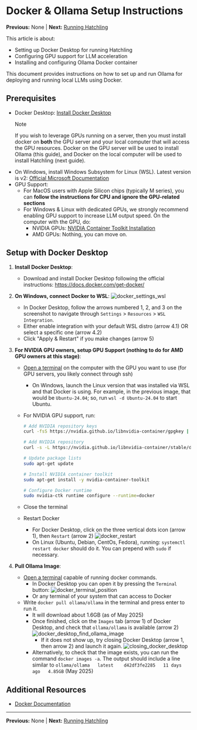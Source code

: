 # Docker & Ollama Setup Instructions

**Previous:** None | **Next:** [Running Hatchling](./running_hatchling.md)

This article is about:

- Setting up Docker Desktop for running Hatchling
- Configuring GPU support for LLM acceleration
- Installing and configuring Ollama Docker container

This document provides instructions on how to set up and run Ollama for deploying and running local LLMs using Docker.

## Prerequisites

- Docker Desktop: [Install Docker Desktop](https://docs.docker.com/get-docker/)
   > [!Note]
   > If you wish to leverage GPUs running on a server, then you must install docker on **both** the GPU server and your local computer that will access the GPU resources. Docker on the GPU server will be used to install Ollama (this guide), and Docker on the local computer will be used to install Hatchling (next guide).
- On Windows, install Windows Subsystem for Linux (WSL). Latest version is v2: [Official Microsoft Documentation](https://learn.microsoft.com/en-us/windows/wsl/install)
- GPU Support:
  - For MacOS users with Apple Silicon chips (typically M series), you can **follow the instructions for CPU and ignore the GPU-related sections**
  - For Windows & Linux with dedicated GPUs, we strongly recommend enabling GPU support to increase LLM output speed. On the computer with the GPU, do:
    - NVIDIA GPUs: [NVIDIA Container Toolkit Installation](https://docs.nvidia.com/datacenter/cloud-native/container-toolkit/latest/install-guide.html)
    - AMD GPUs: Nothing, you can move on.

## Setup with Docker Desktop

1. **Install Docker Desktop**:
   - Download and install Docker Desktop following the official instructions: <https://docs.docker.com/get-docker/>

2. **On Windows, connect Docker to WSL**:
   ![docker_settings_wsl](../../../resources/images/docker-setup/docker_settings_position.png)
   - In Docker Desktop, follow the arrows numbered 1, 2, and 3 on the screenshot to navigate through `Settings` > `Resources` > `WSL Integration`.
   - Either enable integration with your default WSL distro (arrow 4.1) OR select a specific one (arrow 4.2)
   - Click "Apply & Restart" if you make changes (arrow 5)

3. **For NVIDIA GPU owners, setup GPU Support (nothing to do for AMD GPU owners at this stage)**:
   - [Open a terminal](../../../appendices/open_a_terminal.md) on the computer with the GPU you want to use (for GPU servers, you likely connect through ssh)
     - On Windows, launch the Linux version that was installed via WSL and that Docker is using. For example, in the previous image, that would be `Ubuntu-24.04`; so, run `wsl -d Ubuntu-24.04` to start Ubuntu.
   - For NVIDIA GPU support, run:

     ```bash
     # Add NVIDIA repository keys
     curl -fsS https://nvidia.github.io/libnvidia-container/gpgkey | sudo gpg --dearmor -o /usr/share/keyrings/nvidia-container-toolkit-keyring.gpg
     
     # Add NVIDIA repository
     curl -s -L https://nvidia.github.io/libnvidia-container/stable/deb/nvidia-container-toolkit.list | sed 's#deb https://#deb [signed-by=/usr/share/keyrings/nvidia-container-toolkit-keyring.gpg] https://#g' | sudo tee /etc/apt/sources.list.d/nvidia-container-toolkit.list
     
     # Update package lists
     sudo apt-get update
     
     # Install NVIDIA container toolkit
     sudo apt-get install -y nvidia-container-toolkit
     
     # Configure Docker runtime
     sudo nvidia-ctk runtime configure --runtime=docker
     ```

   - Close the terminal
   - Restart Docker
     - For Docker Desktop, click on the three vertical dots icon (arrow 1), then `Restart` (arrow 2)
   ![docker_restart](../../../resources/images/docker-setup/docker_restart_large.png)
     - On Linux (Ubuntu, Debian, CentOs, Fedora), running: `systemctl restart docker` should do it. You can prepend with `sudo` if necessary.

4. **Pull Ollama Image**:
   - [Open a terminal](../../../appendices/open_a_terminal.md) capable of running docker commands.
     - In Docker Desktop you can open it by pressing the `Terminal` button:
     ![docker_terminal_position](../../../resources/images/docker-setup/docker_terminal_position.png)
     - Or any terminal of your system that can access to Docker
   - Write `docker pull ollama/ollama` in the terminal and press enter to run it.
     - It will download about 1.6GB (as of May 2025)
     - Once finished, click on the `Images` tab (arrow 1) of Docker Desktop, and check that `ollama/ollama` is available (arrow 2)
       ![docker_desktop_find_ollama_image](../../../resources/images/docker-setup/docker_find_image.png)
       - If it does not show up, try closing Docker Desktop (arrow 1, then arrow 2) and launch it again.
       ![closing_docker_desktop](../../../resources/images/docker-setup/docker_quit_large.png)
     - Alternatively, to check that the image exists, you can run the command `docker images -a`. The output should include a line similar to `ollama/ollama   latest    d42df3fe2285   11 days ago   4.85GB` (May 2025)

## Additional Resources

- [Docker Documentation](https://docs.docker.com/)

---

**Previous:** None | **Next:** [Running Hatchling](./running_hatchling.md)
